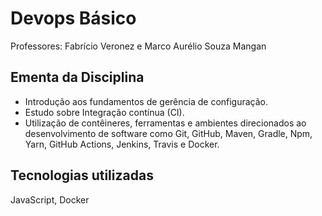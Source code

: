 # Devops Básico
Professores: Fabrício Veronez e Marco Aurélio Souza Mangan

## Ementa da Disciplina
- Introdução aos fundamentos de gerência de configuração.
- Estudo sobre Integração contínua (CI).
- Utilização de contêineres, ferramentas e ambientes direcionados ao
desenvolvimento de software como Git, GitHub, Maven, Gradle, Npm, Yarn, GitHub
Actions, Jenkins, Travis e Docker.

## Tecnologias utilizadas
JavaScript, Docker